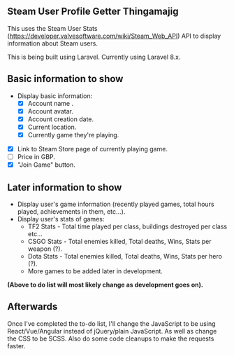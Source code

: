 ## Steam User Profile Getter Thingamajig

This uses the Steam User Stats (https://developer.valvesoftware.com/wiki/Steam_Web_API) API to display information about Steam users.

This is being built using Laravel. Currently using Laravel 8.x.

Basic information to show
-
* Display basic information:
    - [x] Account name .
    - [x] Account avatar.
    - [x] Account creation date.
    - [x] Current location.
    - [x] Currently game they're playing.
- [x] Link to Steam Store page of currently playing game.
- [ ] Price in GBP.
- [x] "Join Game" button.

Later information to show
-
* Display user's game information (recently played games, total hours played, achievements in them, etc...).
* Display user's stats of games:
    + TF2 Stats - Total time played per class, buildings destroyed per class etc...
    + CSGO Stats - Total enemies killed, Total deaths, Wins, Stats per weapon (?).
    + Dota Stats - Total enemies killed, Total deaths, Wins, Stats per hero (?).
    + More games to be added later in development.

**(Above to do list will most likely change as development goes on).**

Afterwards
-
Once I've completed the to-do list, I'll change the JavaScript to be using React/Vue/Angular instead of jQuery/plain JavaScript. As well as change the CSS to be SCSS.
Also do some code cleanups to make the requests faster.
